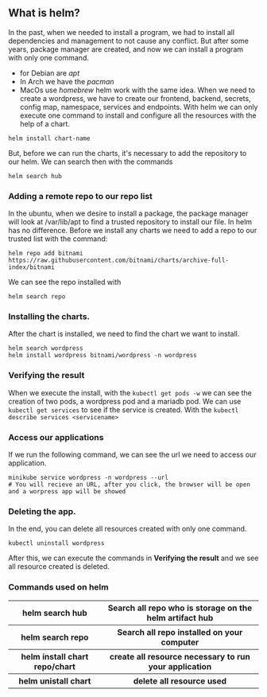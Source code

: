 ## What is helm?
In the past, when we needed to install a program, we had to install all dependencies and management to not cause any conflict. But after some years, package manager are created, and now we can install a program with only one command.
- for Debian are *apt*
- In Arch we have the *pacman*
- MacOs use *homebrew* 
helm work with the same idea. When we need to create a wordpress, we have to create our frontend, backend, secrets, config map, namespace, services and endpoints. With helm we can only execute one command to install and configure all the resources with the help of a chart.
```
helm install chart-name
```
But, before we can run the charts, it's necessary to add the repository to our helm. We can search then with the commands
```
helm search hub
```
### Adding a remote repo to our repo list
In the ubuntu, when we desire to install a package, the package manager will look at /var/lib/apt to find a trusted repository to install our file. In helm has no difference. Before we install any charts we need to add a repo to our trusted list with the command:
```
helm repo add bitnami https://raw.githubusercontent.com/bitnami/charts/archive-full-index/bitnami
```
We can see the repo installed with
```
helm search repo
```
### Installing the charts.
After the chart is installed, we need to find the chart we want to install.
```
helm search wordpress
helm install wordpress bitnami/wordpress -n wordpress 
```

### Verifying the result
When we execute the install, with the `kubectl get pods -w` we can see the creation of two pods, a wordpress pod and a mariadb pod. We can use `kubectl get services` to see if the service is created. With the `kubectl describe services <servicename>` 

### Access our applications
If we run the following command, we can see the url we need to access our application. 
```
minikube service wordpress -n wordpress --url
# You will recieve an URL, after you click, the browser will be open and a worpress app will be showed
```

### Deleting the app.
In the end, you can delete all resources created with only one command.
```
kubectl uninstall wordpress
```
After this, we can execute the commands in **Verifying the result** and we see all resource created is deleted. 

### Commands used on helm
<table>
<tr>
<th> helm search hub </th>
<th> Search all repo who is storage on the helm artifact hub </th>
</tr>
<tr>
<th> helm search repo </th>
<th> Search all repo installed on your computer</th>
</tr>
<tr>
<th> helm install chart repo/chart </th>
<th> create all resource necessary to run your application </th>
</tr>
<tr>
<th> helm unistall chart </th>
<th> delete all resource used </th>
</tr>
</table>
